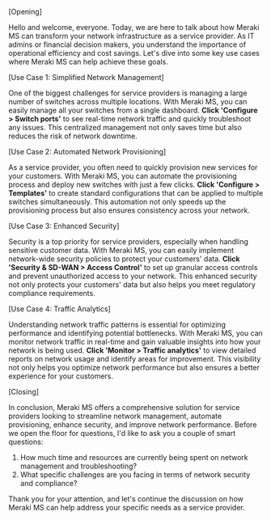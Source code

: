 [Opening]

Hello and welcome, everyone. Today, we are here to talk about how Meraki MS can transform your network infrastructure as a service provider. As IT admins or financial decision makers, you understand the importance of operational efficiency and cost savings. Let's dive into some key use cases where Meraki MS can help achieve these goals.

[Use Case 1: Simplified Network Management]

One of the biggest challenges for service providers is managing a large number of switches across multiple locations. With Meraki MS, you can easily manage all your switches from a single dashboard. **Click 'Configure > Switch ports'** to see real-time network traffic and quickly troubleshoot any issues. This centralized management not only saves time but also reduces the risk of network downtime.

[Use Case 2: Automated Network Provisioning]

As a service provider, you often need to quickly provision new services for your customers. With Meraki MS, you can automate the provisioning process and deploy new switches with just a few clicks. **Click 'Configure > Templates'** to create standard configurations that can be applied to multiple switches simultaneously. This automation not only speeds up the provisioning process but also ensures consistency across your network.

[Use Case 3: Enhanced Security]

Security is a top priority for service providers, especially when handling sensitive customer data. With Meraki MS, you can easily implement network-wide security policies to protect your customers' data. **Click 'Security & SD-WAN > Access Control'** to set up granular access controls and prevent unauthorized access to your network. This enhanced security not only protects your customers' data but also helps you meet regulatory compliance requirements.

[Use Case 4: Traffic Analytics]

Understanding network traffic patterns is essential for optimizing performance and identifying potential bottlenecks. With Meraki MS, you can monitor network traffic in real-time and gain valuable insights into how your network is being used. **Click 'Monitor > Traffic analytics'** to view detailed reports on network usage and identify areas for improvement. This visibility not only helps you optimize network performance but also ensures a better experience for your customers.

[Closing]

In conclusion, Meraki MS offers a comprehensive solution for service providers looking to streamline network management, automate provisioning, enhance security, and improve network performance. Before we open the floor for questions, I'd like to ask you a couple of smart questions:

1. How much time and resources are currently being spent on network management and troubleshooting?
2. What specific challenges are you facing in terms of network security and compliance?

Thank you for your attention, and let's continue the discussion on how Meraki MS can help address your specific needs as a service provider.